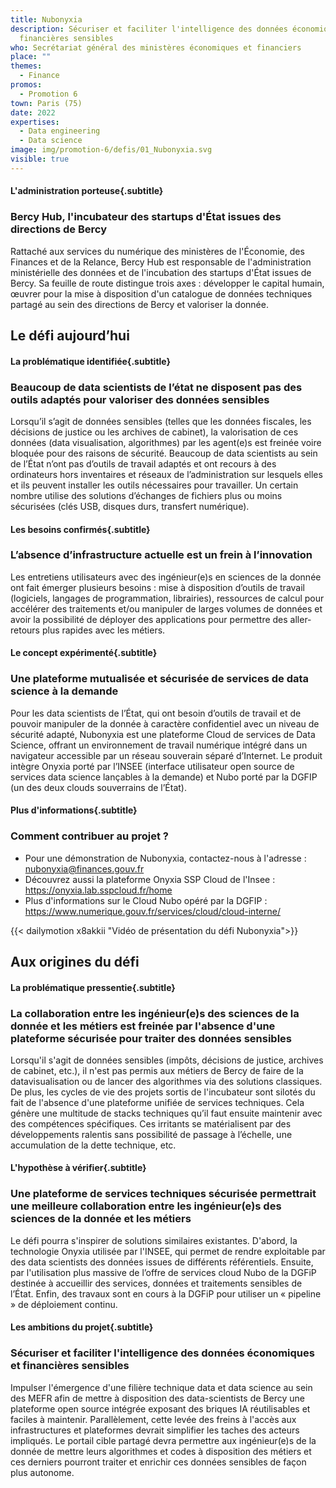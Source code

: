 ```yaml
---
title: Nubonyxia
description: Sécuriser et faciliter l'intelligence des données économiques et
  financières sensibles
who: Secrétariat général des ministères économiques et financiers
place: ""
themes:
  - Finance
promos:
  - Promotion 6
town: Paris (75)
date: 2022
expertises:
  - Data engineering
  - Data science
image: img/promotion-6/defis/01_Nubonyxia.svg
visible: true
---
```

#### L'administration porteuse{.subtitle}
### Bercy Hub, l'incubateur des startups d'État issues des directions de Bercy
Rattaché aux services du numérique des ministères de l'Économie, des Finances et de la Relance, Bercy Hub est responsable de l'administration ministérielle des données et de l'incubation des startups d'État issues de Bercy. Sa feuille de route distingue trois axes : développer le capital humain, œuvrer pour la mise à disposition d'un catalogue de données techniques partagé au sein des directions de Bercy et valoriser la donnée. 

## Le défi aujourd’hui

#### La problématique identifiée{.subtitle}
### Beaucoup de data scientists de l’état ne disposent pas des outils adaptés pour valoriser des données sensibles
Lorsqu’il s’agit de données sensibles (telles que les données fiscales, les décisions de justice ou les archives de cabinet), la valorisation de ces données (data visualisation, algorithmes) par les agent(e)s est freinée voire bloquée pour des raisons de sécurité. Beaucoup de data scientists au sein de l’État n’ont pas d’outils de travail adaptés et ont recours à des ordinateurs hors inventaires et réseaux de l’administration sur lesquels elles et ils peuvent installer les outils nécessaires pour travailler. Un certain nombre utilise des solutions d’échanges de fichiers plus ou moins sécurisées (clés USB, disques durs, transfert numérique).

#### Les besoins confirmés{.subtitle}
### L’absence d’infrastructure actuelle est un frein à l’innovation
Les entretiens utilisateurs avec des ingénieur(e)s en sciences de la donnée ont fait émerger plusieurs besoins : mise à disposition d’outils de travail (logiciels, langages de programmation, librairies),  ressources de calcul pour accélérer des traitements et/ou manipuler de larges volumes de données et avoir la possibilité de déployer des applications pour permettre des aller-retours plus rapides avec les métiers.

#### Le concept expérimenté{.subtitle}
### Une plateforme mutualisée et sécurisée de services de data science à la demande
Pour les data scientists de l’État, qui ont besoin d’outils de travail et de pouvoir manipuler de la donnée à caractère confidentiel avec un niveau de sécurité adapté, Nubonyxia est une plateforme Cloud de services de Data Science, offrant un environnement de travail numérique intégré dans un navigateur accessible par un réseau souverain séparé d’Internet. Le produit intègre Onyxia porté par l’INSEE (interface utilisateur open source de services data science lançables à la demande) et Nubo porté par la DGFIP (un des deux clouds souverrains de l’État).

#### Plus d'informations{.subtitle}
### Comment contribuer au projet ?

* Pour une démonstration de Nubonyxia, contactez-nous à l'adresse : nubonyxia@finances.gouv.fr
* Découvrez aussi la plateforme Onyxia SSP Cloud de l'Insee : https://onyxia.lab.sspcloud.fr/home
* Plus d'informations sur le Cloud Nubo opéré par la DGFIP : https://www.numerique.gouv.fr/services/cloud/cloud-interne/

{{< dailymotion x8akkii "Vidéo de présentation du défi Nubonyxia">}}

## Aux origines du défi

#### La problématique pressentie{.subtitle}
### La collaboration entre les ingénieur(e)s des sciences de la donnée et les métiers est freinée par l'absence d'une plateforme sécurisée pour traiter des données sensibles
Lorsqu'il s'agit de données sensibles (impôts, décisions de justice, archives de cabinet, etc.), il n'est pas permis aux métiers de Bercy de faire de la datavisualisation ou de lancer des algorithmes via des solutions classiques. De plus, les cycles de vie des projets sortis de l'incubateur sont silotés du fait de l'absence d'une plateforme unifiée de services techniques. Cela génère une multitude de stacks techniques qu’il faut ensuite maintenir avec des compétences spécifiques. Ces irritants se matérialisent par des développements ralentis sans possibilité de passage à l’échelle, une accumulation de la dette technique, etc.

#### L'hypothèse à vérifier{.subtitle}
### Une plateforme de services techniques sécurisée permettrait une meilleure collaboration entre les ingénieur(e)s des sciences de la donnée et les métiers
Le défi pourra s'inspirer de solutions similaires existantes. D'abord, la technologie Onyxia utilisée par l'INSEE, qui permet de rendre exploitable par des data scientists des données issues de différents référentiels. Ensuite, par l'utilisation plus massive de l’offre de services cloud Nubo de la DGFiP destinée à accueillir des services, données et traitements sensibles de l’État. Enfin, des travaux sont en cours à la DGFiP pour utiliser un « pipeline » de déploiement continu.

#### Les ambitions du projet{.subtitle}
### Sécuriser et faciliter l'intelligence des données économiques et financières sensibles
Impulser l'émergence d'une filière technique data et data science au sein des MEFR afin de mettre à disposition des data-scientists de Bercy une plateforme open source intégrée exposant des briques IA réutilisables et faciles à maintenir. Parallèlement, cette levée des freins à l'accès aux infrastructures et plateformes devrait simplifier les taches des acteurs impliqués. Le portail cible partagé devra permettre aux ingénieur(e)s de la donnée de mettre leurs algorithmes et codes à disposition des métiers et ces derniers pourront traiter et enrichir ces données sensibles de façon plus autonome.
